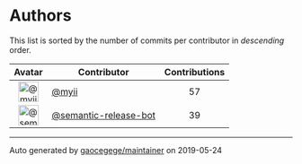 # Authors

This list is sorted by the number of commits per contributor in _descending_ order.

Avatar|Contributor|Contributions
:-:|---|:-:
<img class='float-left rounded-1' src='https://avatars2.githubusercontent.com/u/10231489?v=4' width='36' height='36' alt='@myii'>|[@myii](https://github.com/myii)|57
<img class='float-left rounded-1' src='https://avatars1.githubusercontent.com/u/32174276?v=4' width='36' height='36' alt='@semantic-release-bot'>|[@semantic-release-bot](https://github.com/semantic-release-bot)|39

---

Auto generated by [gaocegege/maintainer](https://github.com/gaocegege/maintainer) on 2019-05-24
